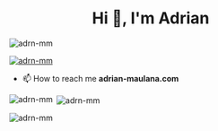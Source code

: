 <h1 align="center">Hi 👋, I'm Adrian</h1>
<p align="left"> <img src="https://komarev.com/ghpvc/?username=adrn-mm&label=Profile%20views&color=0e75b6&style=flat" alt="adrn-mm" /> </p>

<p align="left"> <a href="https://github.com/ryo-ma/github-profile-trophy"><img src="https://github-profile-trophy.vercel.app/?username=adrn-mm" alt="adrn-mm" /></a> </p>

- 📫 How to reach me **adrian-maulana.com**

<p><img align="left" src="https://github-readme-stats.vercel.app/api/top-langs?username=adrn-mm&show_icons=true&locale=en&layout=compact" alt="adrn-mm" /></p>

<p>&nbsp;<img align="center" src="https://github-readme-stats.vercel.app/api?username=adrn-mm&show_icons=true&locale=en" alt="adrn-mm" /></p>

<p><img align="center" src="https://github-readme-streak-stats.herokuapp.com/?user=adrn-mm&" alt="adrn-mm" /></p>
